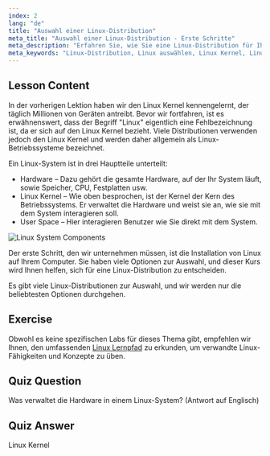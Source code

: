 ```yaml
---
index: 2
lang: "de"
title: "Auswahl einer Linux-Distribution"
meta_title: "Auswahl einer Linux-Distribution - Erste Schritte"
meta_description: "Erfahren Sie, wie Sie eine Linux-Distribution für Ihre Bedürfnisse auswählen. Entdecken Sie beliebte Optionen und verstehen Sie Kernel, Hardware und User Space. Beginnen Sie Ihre Linux-Reise!"
meta_keywords: "Linux-Distribution, Linux auswählen, Linux Kernel, Linux für Anfänger, Linux-Anleitung, Linux installieren, Linux-Tutorial"
---
```


## Lesson Content

In der vorherigen Lektion haben wir den Linux Kernel kennengelernt, der täglich Millionen von Geräten antreibt. Bevor wir fortfahren, ist es erwähnenswert, dass der Begriff "Linux" eigentlich eine Fehlbezeichnung ist, da er sich auf den Linux Kernel bezieht. Viele Distributionen verwenden jedoch den Linux Kernel und werden daher allgemein als Linux-Betriebssysteme bezeichnet.

Ein Linux-System ist in drei Hauptteile unterteilt:

- Hardware – Dazu gehört die gesamte Hardware, auf der Ihr System läuft, sowie Speicher, CPU, Festplatten usw.
- Linux Kernel – Wie oben besprochen, ist der Kernel der Kern des Betriebssystems. Er verwaltet die Hardware und weist sie an, wie sie mit dem System interagieren soll.
- User Space – Hier interagieren Benutzer wie Sie direkt mit dem System.

![Linux System Components](https://file.labex.io/images/24aceec7-8503-45a6-9f1e-18dd42ba4ee4.jpg)

Der erste Schritt, den wir unternehmen müssen, ist die Installation von Linux auf Ihrem Computer. Sie haben viele Optionen zur Auswahl, und dieser Kurs wird Ihnen helfen, sich für eine Linux-Distribution zu entscheiden.

Es gibt viele Linux-Distributionen zur Auswahl, und wir werden nur die beliebtesten Optionen durchgehen.

## Exercise

Obwohl es keine spezifischen Labs für dieses Thema gibt, empfehlen wir Ihnen, den umfassenden [Linux Lernpfad](https://labex.io/de/learn/linux) zu erkunden, um verwandte Linux-Fähigkeiten und Konzepte zu üben.

## Quiz Question

Was verwaltet die Hardware in einem Linux-System? (Antwort auf Englisch)

## Quiz Answer

Linux Kernel
